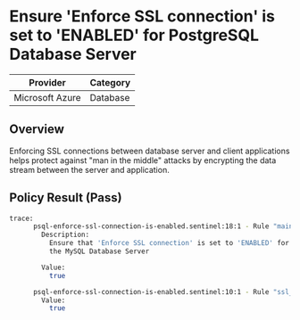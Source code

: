 # Ensure 'Enforce SSL connection' is set to 'ENABLED' for PostgreSQL Database Server

| Provider        | Category |
|-----------------|----------|
| Microsoft Azure | Database |

## Overview
Enforcing SSL connections between database server and client applications helps protect against "man in the middle" attacks by encrypting the data stream between the server and application.

## Policy Result (Pass)
```bash
trace:
      psql-enforce-ssl-connection-is-enabled.sentinel:18:1 - Rule "main"
        Description:
          Ensure that 'Enforce SSL connection' is set to 'ENABLED' for
          the MySQL Database Server

        Value:
          true

      psql-enforce-ssl-connection-is-enabled.sentinel:10:1 - Rule "ssl_enforcement_is_enabled"
        Value:
          true
```